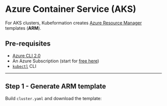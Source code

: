# Azure Container Service (AKS)

For AKS clusters, Kubeformation creates [Azure Resource
Manager](https://docs.microsoft.com/en-us/azure/azure-resource-manager/)
templates (**ARM**).

## Pre-requisites

- [Azure CLI 2.0](https://docs.microsoft.com/en-us/cli/azure/install-azure-cli?view=azure-cli-latest)
- An Azure Subscription (start for [free
  here](https://azure.microsoft.com/en-us/free/))
- [`kubectl`](https://kubernetes.io/docs/tasks/tools/install-kubectl/) CLI

---

## Step 1 - Generate ARM template

Build `cluster.yaml` and download the template:
